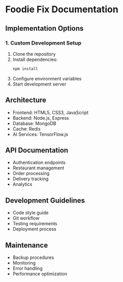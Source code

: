 # Foodie Fix Documentation

## Implementation Options

### 1. Custom Development Setup
1. Clone the repository
2. Install dependencies:
   ```bash
   npm install
   ```
3. Configure environment variables
4. Start development server

## Architecture
- Frontend: HTML5, CSS3, JavaScript
- Backend: Node.js, Express
- Database: MongoDB
- Cache: Redis
- AI Services: TensorFlow.js

## API Documentation
- Authentication endpoints
- Restaurant management
- Order processing
- Delivery tracking
- Analytics

## Development Guidelines
- Code style guide
- Git workflow
- Testing requirements
- Deployment process

## Maintenance
- Backup procedures
- Monitoring
- Error handling
- Performance optimization